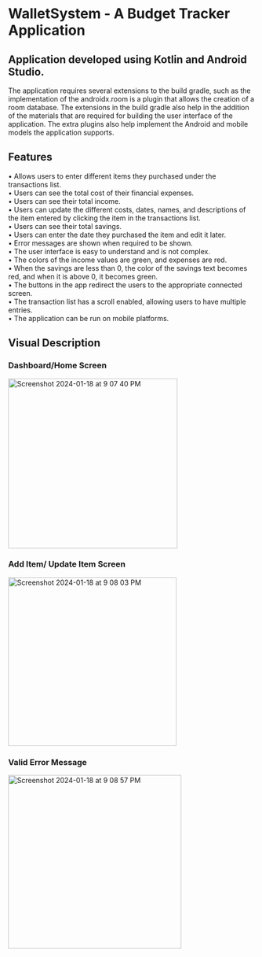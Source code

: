 # WalletSystem - A Budget Tracker Application

## Application developed using Kotlin and Android Studio.
The application requires several extensions to the build gradle, such as the implementation of the androidx.room is a plugin that allows the creation of a room database. The extensions in the build gradle also help in the addition of the materials that are required for building the user interface of the application. The extra plugins also help implement the Android and mobile models the application supports.

## Features
• Allows users to enter different items they purchased under the transactions list.  
• Users can see the total cost of their financial expenses.  
• Users can see their total income.  
• Users can update the different costs, dates, names, and descriptions of the item entered by clicking the item in the transactions list.  
• Users can see their total savings.  
• Users can enter the date they purchased the item and edit it later.  
• Error messages are shown when required to be shown.  
• The user interface is easy to understand and is not complex.  
• The colors of the income values are green, and expenses are red.  
• When the savings are less than 0, the color of the savings text becomes red, and when it is above 0, it becomes green.  
• The buttons in the app redirect the users to the appropriate connected screen.  
• The transaction list has a scroll enabled, allowing users to have multiple entries.  
• The application can be run on mobile platforms.  

## Visual Description 
### Dashboard/Home Screen
<img width="345" alt="Screenshot 2024-01-18 at 9 07 40 PM" src="https://github.com/tanishv12/WalletSystem/assets/65863468/8b31b70d-34a1-4053-8fa1-6dbd71b74edc">

### Add Item/ Update Item Screen
<img width="343" alt="Screenshot 2024-01-18 at 9 08 03 PM" src="https://github.com/tanishv12/WalletSystem/assets/65863468/a9e2ae90-e855-4b95-ad7d-47e2853c49bb">

### Valid Error Message
<img width="353" alt="Screenshot 2024-01-18 at 9 08 57 PM" src="https://github.com/tanishv12/WalletSystem/assets/65863468/0801dc2a-36ec-4890-9d01-8a7d6551b985">
























